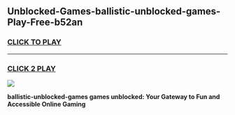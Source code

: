 
## Unblocked-Games-ballistic-unblocked-games-Play-Free-b52an
<h3>
<a href="https://premium76.site?title=ballistic-unblocked-games&ref=21A">CLICK TO PLAY</a></h3>
<hr>

<h3>
<a href="https://premium76.site?title=ballistic-unblocked-games&ref=21A">CLICK 2 PLAY</a>
  
</h3>

<a href="https://premium76.site?title=ballistic-unblocked-games&ref=21A"><img src="https://clearcache.store/games.png"></a>


**ballistic-unblocked-games games unblocked: Your Gateway to Fun and Accessible Online Gaming**
